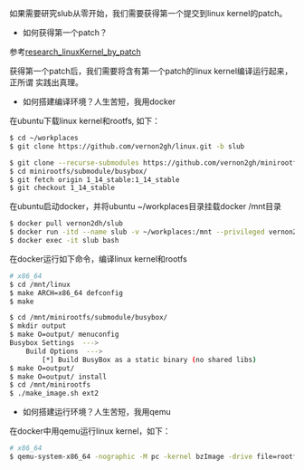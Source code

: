 如果需要研究slub从零开始，我们需要获得第一个提交到linux kernel的patch。

* 如何获得第一个patch？

参考[research_linuxKernel_by_patch](../../../linuxDebug/research_linuxKernel_by_patch.md)

获得第一个patch后，我们需要将含有第一个patch的linux kernel编译运行起来，正所谓 实践出真理。

* 如何搭建编译环境？人生苦短，我用docker

在ubuntu下载linux kernel和rootfs, 如下：

```bash
$ cd ~/workplaces
$ git clone https://github.com/vernon2gh/linux.git -b slub

$ git clone --recurse-submodules https://github.com/vernon2gh/minirootfs.git
$ cd minirootfs/submodule/busybox/
$ git fetch origin 1_14_stable:1_14_stable
$ git checkout 1_14_stable
```

在ubuntu启动docker，并将ubuntu ~/workplaces目录挂载docker /mnt目录

```bash
$ docker pull vernon2dh/slub
$ docker run -itd --name slub -v ~/workplaces:/mnt --privileged vernon2dh/slub bash
$ docker exec -it slub bash
```

在docker运行如下命令，编译linux kernel和rootfs

```bash
# x86_64
$ cd /mnt/linux
$ make ARCH=x86_64 defconfig
$ make

$ cd /mnt/minirootfs/submodule/busybox/
$ mkdir output
$ make O=output/ menuconfig
Busybox Settings  --->
    Build Options  --->
        [*] Build BusyBox as a static binary (no shared libs)
$ make O=output/
$ make O=output/ install
$ cd /mnt/minirootfs
$ ./make_image.sh ext2
```

* 如何搭建运行环境？人生苦短，我用qemu

在docker中用qemu运行linux kernel，如下：

```bash
# x86_64
$ qemu-system-x86_64 -nographic -M pc -kernel bzImage -drive file=rootfs.ext2,if=ide -append "root=/dev/hda console=ttyS0"
```
